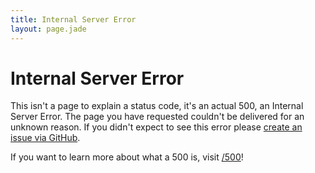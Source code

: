 ```yaml
---
title: Internal Server Error
layout: page.jade
---
```


# Internal Server Error

This isn't a page to explain a status code, it's an actual 500, an Internal Server
Error. The page you have requested couldn't be delivered for an unknown reason.
If you didn't expect to see this error please
[create an issue via GitHub](https://github.com/citricsquid/httpstatus.es/issues).

If you want to learn more about what a 500 is, visit [/500](/500)!